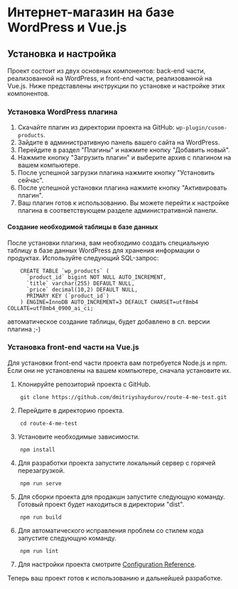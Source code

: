 # Интернет-магазин на базе WordPress и Vue.js

## Установка и настройка

Проект состоит из двух основных компонентов: back-end части, реализованной на WordPress, и front-end части, реализованной на Vue.js. Ниже представлены инструкции по установке и настройке этих компонентов.

### Установка WordPress плагина

1. Скачайте плагин из директории проекта на GitHub: `wp-plugin/cusom-products`.
2. Зайдите в административную панель вашего сайта на WordPress.
3. Перейдите в раздел "Плагины" и нажмите кнопку "Добавить новый".
4. Нажмите кнопку "Загрузить плагин" и выберите архив с плагином на вашем компьютере.
5. После успешной загрузки плагина нажмите кнопку "Установить сейчас".
6. После успешной установки плагина нажмите кнопку "Активировать плагин".
7. Ваш плагин готов к использованию. Вы можете перейти к настройке плагина в соответствующем разделе административной панели.

#### Создание необходимой таблицы в базе данных

После установки плагина, вам необходимо создать специальную таблицу в базе данных WordPress для хранения информации о продуктах. Используйте следующий SQL-запрос:
```
    CREATE TABLE `wp_products` (
      `product_id` bigint NOT NULL AUTO_INCREMENT,
      `title` varchar(255) DEFAULT NULL,
      `price` decimal(10,2) DEFAULT NULL,
      PRIMARY KEY (`product_id`)
    ) ENGINE=InnoDB AUTO_INCREMENT=3 DEFAULT CHARSET=utf8mb4 COLLATE=utf8mb4_0900_ai_ci;
```
автоматическое создание таблицы, будет добавлено в сл. версии плагина ;-)
### Установка front-end части на Vue.js

Для установки front-end части проекта вам потребуется Node.js и npm. Если они не установлены на вашем компьютере, сначала установите их.

1. Клонируйте репозиторий проекта с GitHub.
```
    git clone https://github.com/dmitriyshaydurov/route-4-me-test.git
```
2. Перейдите в директорию проекта.
```
    cd route-4-me-test
```
3. Установите необходимые зависимости.
```
    npm install
```
4. Для разработки проекта запустите локальный сервер с горячей перезагрузкой.
```
    npm run serve
```
5. Для сборки проекта для продакшн запустите следующую команду. Готовый проект будет находиться в директории "dist".
```
    npm run build
```
6. Для автоматического исправления проблем со стилем кода запустите следующую команду.
```
    npm run lint
```
7. Для настройки проекта смотрите [Configuration Reference](https://cli.vuejs.org/config/).

Теперь ваш проект готов к использованию и дальнейшей разработке.
